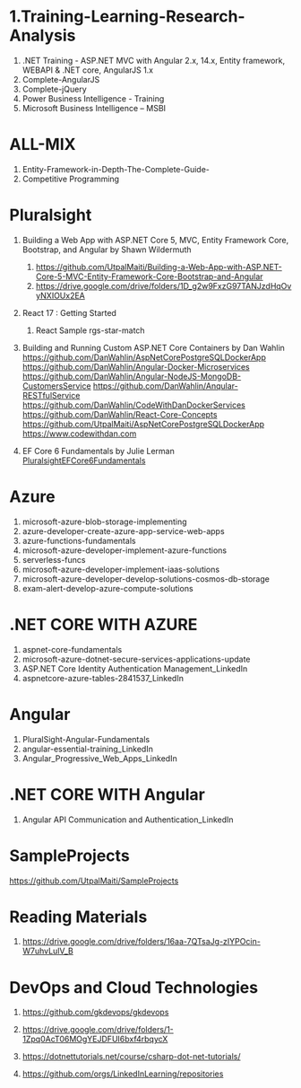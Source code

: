 # 1.Training-Learning-Research-Analysis
1. .NET Training - ASP.NET MVC with Angular 2.x, 14.x, Entity framework, WEBAPI & .NET core, AngularJS 1.x
2. Complete-AngularJS
3. Complete-jQuery
4. Power Business Intelligence - Training
5. Microsoft Business Intelligence – MSBI  

# ALL-MIX
1. Entity-Framework-in-Depth-The-Complete-Guide-
2. Competitive Programming

# Pluralsight
1. Building a Web App with ASP.NET Core 5, MVC, Entity Framework Core, Bootstrap, and Angular by Shawn Wildermuth
    1. https://github.com/UtpalMaiti/Building-a-Web-App-with-ASP.NET-Core-5-MVC-Entity-Framework-Core-Bootstrap-and-Angular
    2. https://drive.google.com/drive/folders/1D_g2w9FxzG97TANJzdHqOvyNXIOUx2EA

2. React 17 : Getting Started
    1. React Sample rgs-star-match

3. Building and Running Custom ASP.NET Core Containers by Dan Wahlin
        https://github.com/DanWahlin/AspNetCorePostgreSQLDockerApp
        https://github.com/DanWahlin/Angular-Docker-Microservices
        https://github.com/DanWahlin/Angular-NodeJS-MongoDB-CustomersService
        https://github.com/DanWahlin/Anqular-RESTfulService
        https://github.com/DanWahlin/CodeWithDanDockerServices
        https://github.com/DanWahlin/React-Core-Concepts
        https://github.com/UtpalMaiti/AspNetCorePostgreSQLDockerApp
        https://www.codewithdan.com

3. EF Core 6 Fundamentals by Julie Lerman
    [PluralsightEFCore6Fundamentals](https://github.com/julielerman/PluralsightEFCore6Fundamentals)


# Azure

1. microsoft-azure-blob-storage-implementing
2. azure-developer-create-azure-app-service-web-apps
3. azure-functions-fundamentals
4. microsoft-azure-developer-implement-azure-functions
5. serverless-funcs
6. microsoft-azure-developer-implement-iaas-solutions
7. microsoft-azure-developer-develop-solutions-cosmos-db-storage
8. exam-alert-develop-azure-compute-solutions

# .NET CORE WITH AZURE

1. aspnet-core-fundamentals
2. microsoft-azure-dotnet-secure-services-applications-update
3. ASP.NET Core Identity Authentication Management_LinkedIn
4. aspnetcore-azure-tables-2841537_LinkedIn

# Angular

1. PluralSight-Angular-Fundamentals
2. angular-essential-training_LinkedIn
3. Angular_Progressive_Web_Apps_LinkedIn

# .NET CORE WITH Angular

1. Angular API Communication and Authentication_LinkedIn

# SampleProjects
https://github.com/UtpalMaiti/SampleProjects

# Reading Materials
1. https://drive.google.com/drive/folders/16aa-7QTsaJg-zIYPOcin-W7uhvLulV_B

# DevOps and Cloud Technologies
1. https://github.com/gkdevops/gkdevops
2. https://drive.google.com/drive/folders/1-1Zpq0AcT06MOgYEJDFUI6bxf4rbqycX

1. https://dotnettutorials.net/course/csharp-dot-net-tutorials/
2. https://github.com/orgs/LinkedInLearning/repositories

    



        


